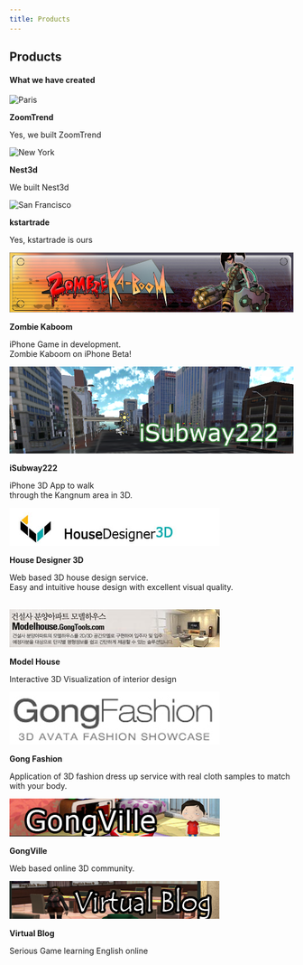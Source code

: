 ```yaml
---
title: Products
---
```


<div id="portfolio" class="container-fluid text-center bg-grey">
  <h2>Products</h2>
  <h4>What we have created</h4>
  <div class="row text-center slideanim">
    <div class="col-sm-4">
      <div class="thumbnail">
        <img src="https://www.w3schools.com/bootstrap/paris.jpg" alt="Paris">
        <p><strong>ZoomTrend</strong></p>
        <p>Yes, we built ZoomTrend</p>
      </div>
    </div>
    <div class="col-sm-4">
      <div class="thumbnail">
        <img src="https://www.w3schools.com/bootstrap/newyork.jpg" alt="New York">
        <p><strong>Nest3d</strong></p>
        <p>We built Nest3d</p>
      </div>
    </div>
    <div class="col-sm-4">
      <div class="thumbnail">
        <img src="https://www.w3schools.com/bootstrap/sanfran.jpg" alt="San Francisco">
        <p><strong>kstartrade</strong></p>
        <p>Yes, kstartrade is ours</p>
      </div>
    </div>
  </div>

  <div class="row text-center slideanim">
    <div class="col-sm-4">
      <div class="thumbnail">
        <img src="/assets/banner_zombiekaboom.jpg" alt="Paris">
        <p><strong>Zombie Kaboom</strong></p>
        <p>iPhone Game in development.<br>Zombie Kaboom on iPhone Beta!</p>
      </div>
    </div>
    <div class="col-sm-4">
      <div class="thumbnail">
        <img src="/assets/banner_isubway222.png" alt="New York">
        <p><strong>iSubway222</strong></p>
        <p>iPhone 3D App to walk <br>through the Kangnum area in 3D.</p>
      </div>
    </div>
    <div class="col-sm-4">
      <div class="thumbnail">
        <img src="/assets/banner_hd3.jpg" alt="San Francisco">
        <p><strong>House Designer 3D</strong></p>
        <p>Web based 3D house design service.<br>
        Easy and intuitive house design with excellent visual quality.</p>
      </div>
    </div>
  </div><br>
  <div class="row text-center slideanim">
    <div class="col-sm-4">
      <div class="thumbnail">
        <img src="/assets/banner_modelhouse.jpg" alt="Paris">
        <p><strong>Model House</strong></p>
        <p>Interactive 3D Visualization of interior design<br>  </p>
      </div>
    </div>
    <div class="col-sm-4">
      <div class="thumbnail">
        <img src="/assets/banner_gongfashion.jpg" alt="New York">
        <p><strong>Gong Fashion</strong></p>
        <p>Application of 3D fashion dress up service with real cloth samples to match with your body.</p>
      </div>
    </div>
    <div class="col-sm-4">
      <div class="thumbnail">
        <img src="/assets/banner_gvf.png" alt="San Francisco">
        <p><strong>GongVille</strong></p>
        <p>Web based online 3D community.<br>  </p>
      </div>
    </div>
  </div>

  <div class="row text-center slideanim">
    <div class="col-sm-4">
      <div class="thumbnail">
        <img src="/assets/banner_vb3.png" alt="Virtual Blog">
        <p><strong>Virtual Blog</strong></p>
        <p>Serious Game learning English online</p>
      </div>
    </div>
  </div>
</div>
